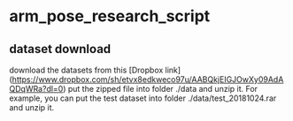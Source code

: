 # arm_pose_research_script

## dataset download
download the datasets from this [Dropbox link]
(https://www.dropbox.com/sh/etvx8edkweco97u/AABQkjEIGJOwXy09AdAQDqWRa?dl=0)
put the zipped file into folder ./data and unzip it. For example, you can put the test dataset into folder ./data/test_20181024.rar and unzip it. 
